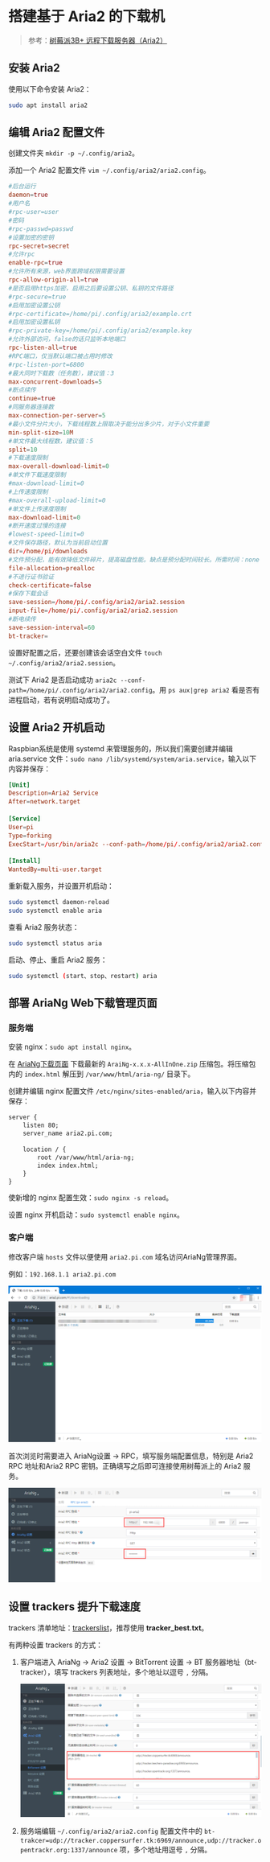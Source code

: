 # 搭建基于 Aria2 的下载机

> 参考：[树莓派3B+ 远程下载服务器（Aria2）](https://blog.csdn.net/kxwinxp/article/details/80288006)

## 安装 Aria2

使用以下命令安装 Aria2：

```bash
sudo apt install aria2
```

## 编辑 Aria2 配置文件

创建文件夹 `mkdir -p ~/.config/aria2`。

添加一个 Aria2 配置文件 `vim ~/.config/aria2/aria2.config`。

```toml
#后台运行
daemon=true
#用户名
#rpc-user=user
#密码
#rpc-passwd=passwd
#设置加密的密钥
rpc-secret=secret
#允许rpc
enable-rpc=true
#允许所有来源，web界面跨域权限需要设置
rpc-allow-origin-all=true
#是否启用https加密，启用之后要设置公钥、私钥的文件路径
#rpc-secure=true
#启用加密设置公钥
#rpc-certificate=/home/pi/.config/aria2/example.crt
#启用加密设置私钥
#rpc-private-key=/home/pi/.config/aria2/example.key
#允许外部访问，false的话只监听本地端口
rpc-listen-all=true
#RPC端口，仅当默认端口被占用时修改
#rpc-listen-port=6800
#最大同时下载数（任务数），建议值：3
max-concurrent-downloads=5
#断点续传
continue=true
#同服务器连接数
max-connection-per-server=5
#最小文件分片大小，下载线程数上限取决于能分出多少片，对于小文件重要
min-split-size=10M
#单文件最大线程数，建议值：5
split=10
#下载速度限制
max-overall-download-limit=0
#单文件下载速度限制
#max-download-limit=0
#上传速度限制
#max-overall-upload-limit=0
#单文件上传速度限制
max-download-limit=0
#断开速度过慢的连接
#lowest-speed-limit=0
#文件保存路径，默认为当前启动位置
dir=/home/pi/downloads
#文件预分配，能有效降低文件碎片，提高磁盘性能。缺点是预分配时间较长。所需时间：none < falloc ? truc << prealloc，falloc和trunc需要文件系统和内核支持
file-allocation=prealloc
#不进行证书验证
check-certificate=false
#保存下载会话
save-session=/home/pi/.config/aria2/aria2.session
input-file=/home/pi/.config/aria2/aria2.session
#断电续传
save-session-interval=60
bt-tracker=
```

设置好配置之后，还要创建该会话空白文件 `touch ~/.config/aria2/aria2.session`。

测试下 Aria2 是否启动成功 `aria2c --conf-path=/home/pi/.config/aria2/aria2.config`。用 `ps aux|grep aria2` 看是否有进程启动，若有说明启动成功了。

## 设置 Aria2 开机启动

Raspbian系统是使用 systemd 来管理服务的，所以我们需要创建并编辑 aria.service 文件：`sudo nano /lib/systemd/system/aria.service`，输入以下内容并保存：

```toml
[Unit]
Description=Aria2 Service
After=network.target

[Service]
User=pi
Type=forking
ExecStart=/usr/bin/aria2c --conf-path=/home/pi/.config/aria2/aria2.config

[Install]
WantedBy=multi-user.target
```

重新载入服务，并设置开机启动：

```bash
sudo systemctl daemon-reload
sudo systemctl enable aria
```

查看 Aria2 服务状态：

```bash
sudo systemctl status aria
```

启动、停止、重启 Aria2 服务：

```bash
sudo systemctl (start、stop、restart) aria
```

## 部署 AriaNg Web下载管理页面

### 服务端

安装 nginx：`sudo apt install nginx`。

在 [AriaNg下载页面](https://github.com/mayswind/AriaNg/releases) 下载最新的 `AraiNg-x.x.x-AllInOne.zip` 压缩包。将压缩包内的 `index.html` 解压到 `/var/www/html/aria-ng/` 目录下。

创建并编辑 nginx 配置文件 `/etc/nginx/sites-enabled/aria`，输入以下内容并保存：

```nginx
server {
    listen 80;
    server_name aria2.pi.com;

    location / {
        root /var/www/html/aria-ng;
        index index.html;
    }
}
```

使新增的 nginx 配置生效：`sudo nginx -s reload`。

设置 nginx 开机启动：`sudo systemctl enable nginx`。

### 客户端

修改客户端 `hosts` 文件以便使用 `aria2.pi.com` 域名访问AriaNg管理界面。

例如：`192.168.1.1	aria2.pi.com`

![AriaNg下载页面](/images/搭建基于Aria2的下载机/AriaNg下载页面.png)

首次浏览时需要进入 AriaNg设置 -> RPC，填写服务端配置信息，特别是 Aria2 RPC 地址和Aria2 RPC 密钥。正确填写之后即可连接使用树莓派上的 Aria2 服务。

![AriaNg-RPC设置](/images/搭建基于Aria2的下载机/AriaNg-RPC设置.png)

## 设置 trackers 提升下载速度

trackers 清单地址：[trackerslist](https://github.com/ngosang/trackerslist)，推荐使用 **tracker_best.txt**。

有两种设置 trackers 的方式：

1. 客户端进入 AriaNg -> Aria2 设置 -> BitTorrent 设置 -> BT 服务器地址（bt-tracker），填写 trackers 列表地址，多个地址以逗号 `,` 分隔。

    ![trackers设置](/images/搭建基于Aria2的下载机/trackers设置.png)

1. 服务端编辑 `~/.config/aria2/aria2.config` 配置文件中的 `bt-trakcer=udp://tracker.coppersurfer.tk:6969/announce,udp://tracker.opentrackr.org:1337/announce` 项，多个地址用逗号 `,` 分隔。